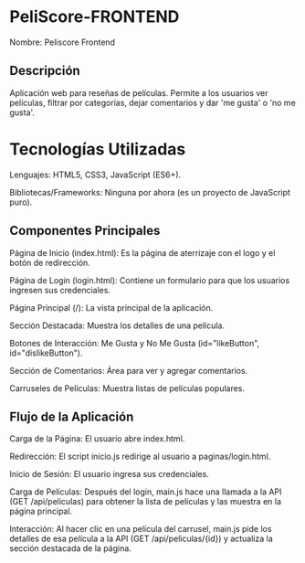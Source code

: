 # PeliScore-FRONTEND
Nombre: Peliscore Frontend 

## Descripción
Aplicación web para reseñas de películas. Permite a los usuarios ver películas, filtrar por categorías, dejar comentarios y dar 'me gusta' o 'no me gusta'.
#  Tecnologías Utilizadas
Lenguajes: HTML5, CSS3, JavaScript (ES6+).

Bibliotecas/Frameworks: Ninguna por ahora (es un proyecto de JavaScript puro).

## Componentes Principales

Página de Inicio (index.html): Es la página de aterrizaje con el logo y el botón de redirección.

Página de Login (login.html): Contiene un formulario para que los usuarios ingresen sus credenciales.

Página Principal (/): La vista principal de la aplicación.

Sección Destacada: Muestra los detalles de una película.

Botones de Interacción: Me Gusta y No Me Gusta (id="likeButton", id="dislikeButton").

Sección de Comentarios: Área para ver y agregar comentarios.

Carruseles de Películas: Muestra listas de películas populares.

## Flujo de la Aplicación

Carga de la Página: El usuario abre index.html.

Redirección: El script inicio.js redirige al usuario a paginas/login.html.

Inicio de Sesión: El usuario ingresa sus credenciales.

Carga de Películas: Después del login, main.js hace una llamada a la API (GET /api/peliculas) para obtener la lista de películas y las muestra en la página principal.

Interacción: Al hacer clic en una película del carrusel, main.js pide los detalles de esa película a la API (GET /api/peliculas/{id}) y actualiza la sección destacada de la página.
